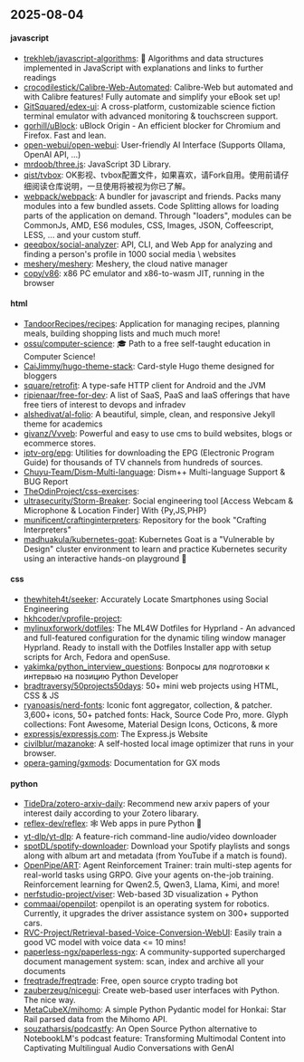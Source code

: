 ## 2025-08-04

#### javascript
* [trekhleb/javascript-algorithms](https://github.com/trekhleb/javascript-algorithms): 📝 Algorithms and data structures implemented in JavaScript with explanations and links to further readings
* [crocodilestick/Calibre-Web-Automated](https://github.com/crocodilestick/Calibre-Web-Automated): Calibre-Web but automated and with Calibre features! Fully automate and simplify your eBook set up!
* [GitSquared/edex-ui](https://github.com/GitSquared/edex-ui): A cross-platform, customizable science fiction terminal emulator with advanced monitoring & touchscreen support.
* [gorhill/uBlock](https://github.com/gorhill/uBlock): uBlock Origin - An efficient blocker for Chromium and Firefox. Fast and lean.
* [open-webui/open-webui](https://github.com/open-webui/open-webui): User-friendly AI Interface (Supports Ollama, OpenAI API, ...)
* [mrdoob/three.js](https://github.com/mrdoob/three.js): JavaScript 3D Library.
* [qist/tvbox](https://github.com/qist/tvbox): OK影视、tvbox配置文件，如果喜欢，请Fork自用。使用前请仔细阅读仓库说明，一旦使用将被视为你已了解。
* [webpack/webpack](https://github.com/webpack/webpack): A bundler for javascript and friends. Packs many modules into a few bundled assets. Code Splitting allows for loading parts of the application on demand. Through "loaders", modules can be CommonJs, AMD, ES6 modules, CSS, Images, JSON, Coffeescript, LESS, ... and your custom stuff.
* [qeeqbox/social-analyzer](https://github.com/qeeqbox/social-analyzer): API, CLI, and Web App for analyzing and finding a person's profile in 1000 social media \ websites
* [meshery/meshery](https://github.com/meshery/meshery): Meshery, the cloud native manager
* [copy/v86](https://github.com/copy/v86): x86 PC emulator and x86-to-wasm JIT, running in the browser

#### html
* [TandoorRecipes/recipes](https://github.com/TandoorRecipes/recipes): Application for managing recipes, planning meals, building shopping lists and much much more!
* [ossu/computer-science](https://github.com/ossu/computer-science): 🎓 Path to a free self-taught education in Computer Science!
* [CaiJimmy/hugo-theme-stack](https://github.com/CaiJimmy/hugo-theme-stack): Card-style Hugo theme designed for bloggers
* [square/retrofit](https://github.com/square/retrofit): A type-safe HTTP client for Android and the JVM
* [ripienaar/free-for-dev](https://github.com/ripienaar/free-for-dev): A list of SaaS, PaaS and IaaS offerings that have free tiers of interest to devops and infradev
* [alshedivat/al-folio](https://github.com/alshedivat/al-folio): A beautiful, simple, clean, and responsive Jekyll theme for academics
* [givanz/Vvveb](https://github.com/givanz/Vvveb): Powerful and easy to use cms to build websites, blogs or ecommerce stores.
* [iptv-org/epg](https://github.com/iptv-org/epg): Utilities for downloading the EPG (Electronic Program Guide) for thousands of TV channels from hundreds of sources.
* [Chuyu-Team/Dism-Multi-language](https://github.com/Chuyu-Team/Dism-Multi-language): Dism++ Multi-language Support & BUG Report
* [TheOdinProject/css-exercises](https://github.com/TheOdinProject/css-exercises): 
* [ultrasecurity/Storm-Breaker](https://github.com/ultrasecurity/Storm-Breaker): Social engineering tool [Access Webcam & Microphone & Location Finder] With {Py,JS,PHP}
* [munificent/craftinginterpreters](https://github.com/munificent/craftinginterpreters): Repository for the book "Crafting Interpreters"
* [madhuakula/kubernetes-goat](https://github.com/madhuakula/kubernetes-goat): Kubernetes Goat is a "Vulnerable by Design" cluster environment to learn and practice Kubernetes security using an interactive hands-on playground 🚀

#### css
* [thewhiteh4t/seeker](https://github.com/thewhiteh4t/seeker): Accurately Locate Smartphones using Social Engineering
* [hkhcoder/vprofile-project](https://github.com/hkhcoder/vprofile-project): 
* [mylinuxforwork/dotfiles](https://github.com/mylinuxforwork/dotfiles): The ML4W Dotfiles for Hyprland - An advanced and full-featured configuration for the dynamic tiling window manager Hyprland. Ready to install with the Dotfiles Installer app with setup scripts for Arch, Fedora and openSuse.
* [yakimka/python_interview_questions](https://github.com/yakimka/python_interview_questions): Вопросы для подготовки к интервью на позицию Python Developer
* [bradtraversy/50projects50days](https://github.com/bradtraversy/50projects50days): 50+ mini web projects using HTML, CSS & JS
* [ryanoasis/nerd-fonts](https://github.com/ryanoasis/nerd-fonts): Iconic font aggregator, collection, & patcher. 3,600+ icons, 50+ patched fonts: Hack, Source Code Pro, more. Glyph collections: Font Awesome, Material Design Icons, Octicons, & more
* [expressjs/expressjs.com](https://github.com/expressjs/expressjs.com): The Express.js Website
* [civilblur/mazanoke](https://github.com/civilblur/mazanoke): A self-hosted local image optimizer that runs in your browser.
* [opera-gaming/gxmods](https://github.com/opera-gaming/gxmods): Documentation for GX mods

#### python
* [TideDra/zotero-arxiv-daily](https://github.com/TideDra/zotero-arxiv-daily): Recommend new arxiv papers of your interest daily according to your Zotero libarary.
* [reflex-dev/reflex](https://github.com/reflex-dev/reflex): 🕸️ Web apps in pure Python 🐍
* [yt-dlp/yt-dlp](https://github.com/yt-dlp/yt-dlp): A feature-rich command-line audio/video downloader
* [spotDL/spotify-downloader](https://github.com/spotDL/spotify-downloader): Download your Spotify playlists and songs along with album art and metadata (from YouTube if a match is found).
* [OpenPipe/ART](https://github.com/OpenPipe/ART): Agent Reinforcement Trainer: train multi-step agents for real-world tasks using GRPO. Give your agents on-the-job training. Reinforcement learning for Qwen2.5, Qwen3, Llama, Kimi, and more!
* [nerfstudio-project/viser](https://github.com/nerfstudio-project/viser): Web-based 3D visualization + Python
* [commaai/openpilot](https://github.com/commaai/openpilot): openpilot is an operating system for robotics. Currently, it upgrades the driver assistance system on 300+ supported cars.
* [RVC-Project/Retrieval-based-Voice-Conversion-WebUI](https://github.com/RVC-Project/Retrieval-based-Voice-Conversion-WebUI): Easily train a good VC model with voice data <= 10 mins!
* [paperless-ngx/paperless-ngx](https://github.com/paperless-ngx/paperless-ngx): A community-supported supercharged document management system: scan, index and archive all your documents
* [freqtrade/freqtrade](https://github.com/freqtrade/freqtrade): Free, open source crypto trading bot
* [zauberzeug/nicegui](https://github.com/zauberzeug/nicegui): Create web-based user interfaces with Python. The nice way.
* [MetaCubeX/mihomo](https://github.com/MetaCubeX/mihomo): A simple Python Pydantic model for Honkai: Star Rail parsed data from the Mihomo API.
* [souzatharsis/podcastfy](https://github.com/souzatharsis/podcastfy): An Open Source Python alternative to NotebookLM's podcast feature: Transforming Multimodal Content into Captivating Multilingual Audio Conversations with GenAI
